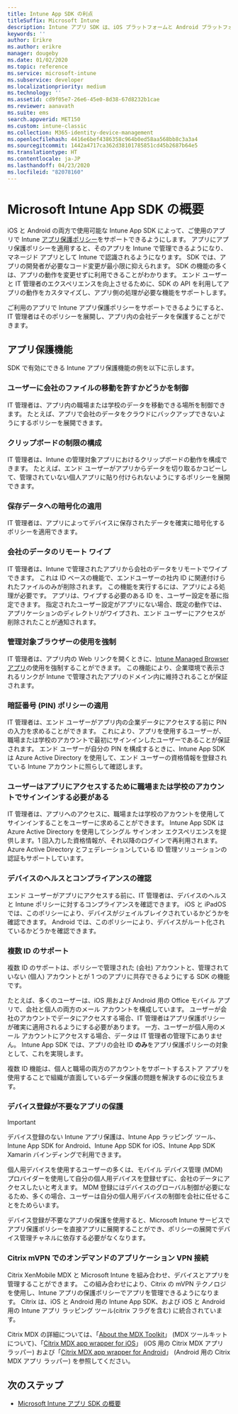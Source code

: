 ```yaml
---
title: Intune App SDK の利点
titleSuffix: Microsoft Intune
description: Intune アプリ SDK は、iOS プラットフォームと Android プラットフォームの両方で利用でき、Microsoft Intune を使ったモバイル アプリ管理機能が有効になります。
keywords: ''
author: Erikre
ms.author: erikre
manager: dougeby
ms.date: 01/02/2020
ms.topic: reference
ms.service: microsoft-intune
ms.subservice: developer
ms.localizationpriority: medium
ms.technology: ''
ms.assetid: cd9f05e7-26e6-45e0-8d38-67d8232b1cae
ms.reviewer: aanavath
ms.suite: ems
search.appverid: MET150
ms.custom: intune-classic
ms.collection: M365-identity-device-management
ms.openlocfilehash: 4416e6bef4386358c964b0ed58aa568bb8c3a3a4
ms.sourcegitcommit: 1442a4717ca362d38101785851cd45b2687b64e5
ms.translationtype: HT
ms.contentlocale: ja-JP
ms.lasthandoff: 04/23/2020
ms.locfileid: "82078160"
---
```

# <a name="microsoft-intune-app-sdk-overview"></a>Microsoft Intune App SDK の概要
iOS と Android の両方で使用可能な Intune App SDK によって、ご使用のアプリで Intune [アプリ保護ポリシー](../apps/app-protection-policy.md)をサポートできるようにします。 アプリにアプリ保護ポリシーを適用すると、そのアプリを Intune で管理できるようになり、マネージド アプリとして Intune で認識されるようになります。 SDK では、アプリの開発者が必要なコード変更が最小限に抑えられます。 SDK の機能の多くは、アプリの動作を変更せずに利用できることがわかります。 エンド ユーザーと IT 管理者のエクスペリエンスを向上させるために、SDK の API を利用してアプリの動作をカスタマイズし、アプリ側の処理が必要な機能をサポートします。

ご利用のアプリで Intune アプリ保護ポリシーをサポートできるようにすると、IT 管理者はそのポリシーを展開し、アプリ内の会社データを保護することができます。

## <a name="app-protection-features"></a>アプリ保護機能

SDK で有効にできる Intune アプリ保護機能の例を以下に示します。

### <a name="control-users-ability-to-move-corporate-files"></a>ユーザーに会社のファイルの移動を許すかどうかを制御
IT 管理者は、アプリ内の職場または学校のデータを移動できる場所を制御できます。 たとえば、アプリで会社のデータをクラウドにバックアップできないようにするポリシーを展開できます。

### <a name="configure-clipboard-restrictions"></a>クリップボードの制限の構成
IT 管理者は、Intune の管理対象アプリにおけるクリップボードの動作を構成できます。 たとえば、エンド ユーザーがアプリからデータを切り取るかコピーして、管理されていない個人アプリに貼り付けられないようにするポリシーを展開できます。

### <a name="enforce-encryption-on-saved-data"></a>保存データへの暗号化の適用
IT 管理者は、アプリによってデバイスに保存されたデータを確実に暗号化するポリシーを適用できます。

### <a name="remotely-wipe-corporate-data"></a>会社のデータのリモート ワイプ
IT 管理者は、Intune で管理されたアプリから会社のデータをリモートでワイプできます。 これは ID ベースの機能で、エンドユーザーの社内 ID に関連付けられたファイルのみが削除されます。 この機能を実行するには、アプリによる処理が必要です。 アプリは、ワイプする必要のある ID を、ユーザー設定を基に指定できます。 指定されたユーザー設定がアプリにない場合、既定の動作では、アプリケーションのディレクトリがワイプされ、エンド ユーザーにアクセスが削除されたことが通知されます。

### <a name="enforce-the-use-of-a-managed-browser"></a>管理対象ブラウザーの使用を強制
IT 管理者は、アプリ内の Web リンクを開くときに、[Intune Managed Browser アプリ](../apps/app-configuration-managed-browser.md)の使用を強制することができます。 この機能により、企業環境で表示されるリンクが Intune で管理されたアプリのドメイン内に維持されることが保証されます。

### <a name="enforce-a-pin-policy"></a>暗証番号 (PIN) ポリシーの適用
IT 管理者は、エンド ユーザーがアプリ内の企業データにアクセスする前に PIN の入力を求めることができます。 これにより、アプリを使用するユーザーが、職場または学校のアカウントで最初にサインインしたユーザーであることが保証されます。 エンド ユーザーが自分の PIN を構成するときに、Intune App SDK は Azure Active Directory を使用して、エンド ユーザーの資格情報を登録されている Intune アカウントに照らして確認します。

### <a name="require-users-to-sign-in-with-a-work-or-school-account-for-app-access"></a>ユーザーはアプリにアクセスするために職場または学校のアカウントでサインインする必要がある
IT 管理者は、アプリへのアクセスに、職場または学校のアカウントを使用してサインインすることをユーザーに求めることができます。 Intune App SDK は Azure Active Directory を使用してシングル サインオン エクスペリエンスを提供します。1 回入力した資格情報が、それ以降のログインで再利用されます。 Azure Active Directory とフェデレーションしている ID 管理ソリューションの認証もサポートしています。

### <a name="check-device-health-and-compliance"></a>デバイスのヘルスとコンプライアンスの確認
エンド ユーザーがアプリにアクセスする前に、IT 管理者は、デバイスのヘルスと Intune ポリシーに対するコンプライアンスを確認できます。 iOS と iPadOS では、このポリシーにより、デバイスがジェイルブレイクされているかどうかを確認できます。 Android では、このポリシーにより、デバイスがルート化されているかどうかを確認できます。

### <a name="support-multi-identity"></a>複数 ID のサポート
複数 ID のサポートは、ポリシーで管理された (会社) アカウントと、管理されていない (個人) アカウントとが 1 つのアプリに共存できるようにする SDK の機能です。

たとえば、多くのユーザーは、iOS 用および Android 用の Office モバイル アプリで、会社と個人の両方のメール アカウントを構成しています。 ユーザーが会社のアカウントでデータにアクセスする場合、IT 管理者はアプリ保護ポリシーが確実に適用されるようにする必要があります。 一方、ユーザーが個人用のメール アカウントにアクセスする場合、データは IT 管理者の管理下にありません。 Intune App SDK では、アプリの会社 ID **のみ**をアプリ保護ポリシーの対象として、これを実現します。

複数 ID 機能は、個人と職場の両方のアカウントをサポートするストア アプリを使用することで組織が直面しているデータ保護の問題を解決するのに役立ちます。
 
### <a name="app-protection-without-device-enrollment"></a>デバイス登録が不要なアプリの保護

>[!IMPORTANT]
>デバイス登録のない Intune アプリ保護は、Intune App ラッピング ツール、Intune App SDK for Android、Intune App SDK for iOS、Intune App SDK Xamarin バインディングで利用できます。

個人用デバイスを使用するユーザーの多くは、モバイル デバイス管理 (MDM) プロバイダーを使用して自分の個人用デバイスを登録せずに、会社のデータにアクセスしたいと考えます。 MDM 登録にはデバイスのグローバル制御が必要になるため、多くの場合、ユーザーは自分の個人用デバイスの制御を会社に任せることをためらいます。

デバイス登録が不要なアプリの保護を使用すると、Microsoft Intune サービスでアプリ保護ポリシーを直接アプリに展開することができ、ポリシーの展開でデバイス管理チャネルに依存する必要がなくなります。

### <a name="on-demand-application-vpn-connections-with-citrix-mvpn"></a>Citrix mVPN でのオンデマンドのアプリケーション VPN 接続 
Citrix XenMobile MDX と Microsoft Intune を組み合わせ、デバイスとアプリを管理することができます。 この組み合わせにより、Citrix の mVPN テクノロジを使用し、Intune アプリの保護ポリシーでアプリを管理できるようになります。 Citrix は、iOS と Android 用の Intune App SDK、および iOS と Android 用の Intune アプリ ラッピング ツール(citrix フラグを含む) に統合されています。
 
Citrix MDX の詳細については、「[About the MDX Toolkit](https://docs.citrix.com/en-us/mdx-toolkit/10/about-mdx-toolkit.html)」 (MDX ツールキットについて)、「[Citrix MDX app wrapper for iOS](https://docs.citrix.com/en-us/mdx-toolkit/10/xmob-mdx-kit-app-wrap-ios.html)」 (iOS 用の Citrix MDX アプリ ラッパー) および「[Citrix MDX app wrapper for Android](https://docs.citrix.com/en-us/mdx-toolkit/10/xmob-mdx-kit-app-wrap-android.html)」 (Android 用の Citrix MDX アプリ ラッパー) を参照してください。

## <a name="next-steps"></a>次のステップ

- [Microsoft Intune アプリ SDK の概要](app-sdk-get-started.md)
